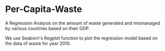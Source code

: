 # Per-Capita-Waste
A Regression Analysis on the amount of waste generated and mismanaged by various countries based on their GDP.

We use Seaborn's Regplot function to plot the regression model based on the data of waste for year 2010.
